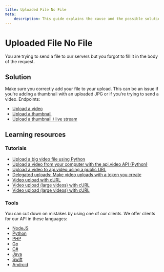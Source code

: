 ```yaml
---
title: Uploaded File No File
meta: 
    description: This guide explains the cause and the possible solutions for the Uploaded File No File error.
---
```


# Uploaded File No File

You are trying to send a file to our servers but you forgot to fill it in the body of the request.

## Solution

Make sure you correctly add your file to your upload. This can be an issue if you're adding a thumbnail with an uploaded JPG or if you're trying to send a video. Endpoints:
* [Upload a video](/reference/api/Videos#upload-a-video)
* [Upload a thumbnail](/reference/api/Videos#upload-a-thumbnail)
* [Upload a thumbnail / live stream](/reference/api/Live-Streams#upload-a-thumbnail)

## Learning resources

### Tutorials

* [Upload a big video file using Python](https://api.video/blog/tutorials/upload-a-big-video-file-using-python/)
* [Upload a video from your computer with the api.video API (Python)](https://api.video/blog/tutorials/upload-a-video-from-your-computer-with-the-api-video-api-python/)
* [Upload a video to api.video using a public URL](https://api.video/blog/tutorials/upload-a-video-with-the-api-video-api-using-a-public-url-python/)
* [Delegated uploads: Make video uploads with a token you create](https://api.video/blog/tutorials/delegated-uploads/)
* [Video upload with cURL](https://api.video/blog/tutorials/video-upload-tutorial/)
* [Video upload (large videos) with cURL](https://api.video/blog/tutorials/video-upload-tutorial/)
* [Video upload (large videos) with cURL](https://api.video/blog/tutorials/video-upload-tutorial-large-videos/)

### Tools

You can cut down on mistakes by using one of our clients. We offer clients for our API in these languages:

- [NodeJS](../sdks/api-clients/apivideo-nodejs-client.md)
- [Python](../sdks/api-clients/apivideo-python-client.md)
- [PHP](../sdks/api-clients/apivideo-php-client.md)
- [Go](../sdks/api-clients/apivideo-go-client.md)
- [C#](../sdks/api-clients/apivideo-csharp-client.md)
- [Java](../sdks/api-clients/apivideo-java-client.md)
- [Swift](../sdks/api-clients/apivideo-swift5-client.md)
- [Android](../sdks/api-clients/apivideo-android-client.md)
